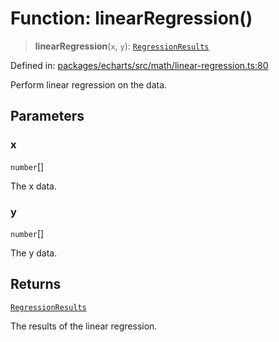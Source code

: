 # Function: linearRegression()

> **linearRegression**(`x`, `y`): [`RegressionResults`](../type-aliases/RegressionResults.md)

Defined in: [packages/echarts/src/math/linear-regression.ts:80](https://github.com/GeoDaCenter/openassistant/blob/2c7e2a603db0fcbd6603996e5ea15006191c5f7f/packages/echarts/src/math/linear-regression.ts#L80)

Perform linear regression on the data.

## Parameters

### x

`number`[]

The x data.

### y

`number`[]

The y data.

## Returns

[`RegressionResults`](../type-aliases/RegressionResults.md)

The results of the linear regression.

